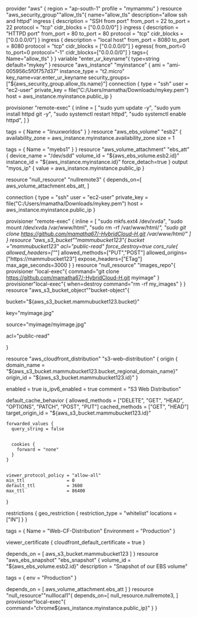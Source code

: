provider "aws"  {
   region   =   "ap-south-1"
   profile  =   "mymammu"
}
resource "aws_security_group""allow_tls"{
name="allow_tls"
description="allow ssh and httpd"
 ingress {
    description = "SSH from port"
    from_port   = 22
    to_port     = 22
    protocol    = "tcp"
    cidr_blocks = ["0.0.0.0/0"]
  }
ingress {
    description = "HTTPD port"
    from_port   = 80
    to_port     = 80
    protocol    = "tcp"
    cidr_blocks = ["0.0.0.0/0"]
  }
ingress {
    description = "local host"
    from_port   = 8080
    to_port     = 8080
    protocol    = "tcp"
    cidr_blocks = ["0.0.0.0/0"]
  }
egress{
from_port=0
to_port=0
protocol="-1"
cidr_blocks=["0.0.0.0/0"]
}
tags={
Name="allow_tls"
}
}
variable "enter_ur_keyname"{
type=string
default="mykey"
}
resource "aws_instance" "myinstance" {
  ami           = "ami-005956c5f0f757d37"
  instance_type = "t2.micro"
key_name=var.enter_ur_keyname
security_groups=["${aws_security_group.allow_tls.name}"]
connection {
    type     = "ssh"
    user     = "ec2-user"
    private_key = file("C:/Users/mamatha/Downloads/mykey.pem")
    host     = aws_instance.myinstance.public_ip
  }

  provisioner "remote-exec" {
    inline = [
      "sudo yum update -y",
      "sudo yum install httpd  git -y",
      "sudo systemctl restart httpd",
      "sudo systemctl enable httpd",
    ]
  }

  tags = {
    Name = "linuxworldos"
  }
}
resource "aws_ebs_volume" "esb2" {
  availability_zone = aws_instance.myinstance.availability_zone
  size              = 1

  tags = {
    Name = "myebs1"
  }
}
resource "aws_volume_attachment" "ebs_att" {
  device_name = "/dev/sdd"
  volume_id   = "${aws_ebs_volume.esb2.id}"
  instance_id = "${aws_instance.myinstance.id}"
  force_detach=true
}
output "myos_ip" {
  value = aws_instance.myinstance.public_ip
}



resource "null_resource" "nullremote3"  {
depends_on=[
aws_volume_attachment.ebs_att,
]

  connection {
    type     = "ssh"
    user     = "ec2-user"
    private_key = file("C:/Users/mamatha/Downloads/mykey.pem")
    host     = aws_instance.myinstance.public_ip
  }

provisioner "remote-exec" {
    inline = [
      "sudo mkfs.ext4  /dev/xvda",
      "sudo mount  /dev/xvda  /var/www/html",
      "sudo rm -rf /var/www/html/*",
      "sudo git clone https://github.com/mamatha67/-HybridCloud-H.git /var/www/html/"
    ]
  }
resource "aws_s3_bucket""mammubucket123"{
bucket ="mammubucket123"
acl="public-read"
force_destroy=true
cors_rule{
allowed_headers=["*"]
allowed_methods=["PUT","POST"]
allowed_origins=["https://mammubucket123"]
expose_headers=["ETag"]
max_age_seconds=3000
}
}
resource "null_resource" "images_repo"{
provisioner "local-exec"{
command="git clone https://github.com/mamatha67/-HybridCloud-H.git myimage"
}
provisioner"local-exec"{
when=destroy
command="rm -rf my_images"
}
}
resource "aws_s3_bucket_object""bucket-object"{

bucket="${aws_s3_bucket.mammubucket123.bucket}"

key="myimage.jpg"

source="myimage/myimage.jpg"

acl="public-read"

}


resource "aws_cloudfront_distribution" "s3-web-distribution" {
  origin {
    domain_name = "${aws_s3_bucket.mammubucket123.bucket_regional_domain_name}"
    origin_id   = "${aws_s3_bucket.mammubucket123.id}"
  }


  enabled             = true
  is_ipv6_enabled     = true
  comment             = "S3 Web Distribution"


  default_cache_behavior {
    allowed_methods  = ["DELETE", "GET", "HEAD", "OPTIONS", "PATCH", "POST", "PUT"]
    cached_methods   = ["GET", "HEAD"]
    target_origin_id = "${aws_s3_bucket.mammubucket123.id}"


    forwarded_values {
      query_string = false


      cookies {
        forward = "none"
      }
    }


    viewer_protocol_policy = "allow-all"
    min_ttl                = 0
    default_ttl            = 3600
    max_ttl                = 86400
  }


  restrictions {
    geo_restriction {
      restriction_type = "whitelist"
      locations        = ["IN"]
    }
  }


  tags = {
    Name        = "Web-CF-Distribution"
    Environment = "Production"
  }


  viewer_certificate {
    cloudfront_default_certificate = true
  }


  depends_on = [
    aws_s3_bucket.mammubucket123
  ]
}
resource "aws_ebs_snapshot" "ebs_snapshot" {
  volume_id   = "${aws_ebs_volume.esb2.id}"
  description = "Snapshot of our EBS volume"
  
  tags = {
    env = "Production"
  }


  depends_on = [
    aws_volume_attachment.ebs_att
  ]
}
resource "null_resource""nulllocal1"{
depends_on=[
null_resource.nullremote3,
]
provisioner"local-exec"{
command="chrome${aws_instance.myinstance.public_ip}"
}
}


